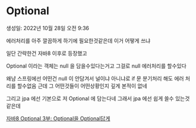 # Optional

생성일: 2022년 10월 28일 오전 9:36

에러처리를 아주 깔끔하게 하기에 필요한것같은데 이거 어떻게 쓰냐

일단 간략한건 자바8 이후로 등장했고

Optional 이라는 객체는 null 을 담을수있다는거고 그걸로 null 에러처리를 할수있다

왜냠 스프링에선 어떤건 null 이 안담겨서 널이냐 아니냐로 if 문 분기처리 해도 에러 처리를 할수없음 근데 그 어떤것들이 어떤상황인지 깊게 본적이 없네

그리고 jpa 에선 기본으로 저 Optional 에 담는다네 그래서 jpa 에선 쉽게 쓸수 있는것 같은데

[자바8 Optional 3부: Optional을 Optional답게](https://www.daleseo.com/java8-optional-effective/)

[](https://homoefficio.github.io/2019/10/03/Java-Optional-%EB%B0%94%EB%A5%B4%EA%B2%8C-%EC%93%B0%EA%B8%B0/)